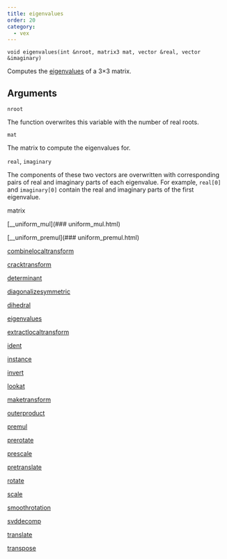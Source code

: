 ```yaml
---
title: eigenvalues
order: 20
category:
  - vex
---
```


`void eigenvalues(int &nroot, matrix3 mat, vector &real, vector &imaginary)`

Computes the [eigenvalues](http://en.wikipedia.org/wiki/Eigenvalues_and_eigenvectors) of a 3×3 matrix.

## Arguments

`nroot`

The function overwrites this variable with the number of real roots.

`mat`

The matrix to compute the eigenvalues for.

`real`, `imaginary`

The components of these two vectors are overwritten with corresponding pairs of real and imaginary parts of each eigenvalue.
For example, `real[0]` and `imaginary[0]` contain the real and imaginary parts of the first eigenvalue.


matrix

[\_\_uniform\_mul](### uniform_mul.html)

[\_\_uniform\_premul](### uniform_premul.html)

[combinelocaltransform](combinelocaltransform.html)

[cracktransform](cracktransform.html)

[determinant](determinant.html)

[diagonalizesymmetric](diagonalizesymmetric.html)

[dihedral](dihedral.html)

[eigenvalues](eigenvalues.html)

[extractlocaltransform](extractlocaltransform.html)

[ident](ident.html)

[instance](instance.html)

[invert](invert.html)

[lookat](lookat.html)

[maketransform](maketransform.html)

[outerproduct](outerproduct.html)

[premul](premul.html)

[prerotate](prerotate.html)

[prescale](prescale.html)

[pretranslate](pretranslate.html)

[rotate](rotate.html)

[scale](scale.html)

[smoothrotation](smoothrotation.html)

[svddecomp](svddecomp.html)

[translate](translate.html)

[transpose](transpose.html)
